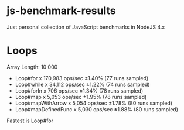 # js-benchmark-results
Just personal collection of JavaScript benchmarks in NodeJS 4.x

# Loops

Array Length:  10 000

* Loop#for x 170,983 ops/sec ±1.40% (77 runs sampled)
* Loop#while x 34,112 ops/sec ±1.22% (74 runs sampled)
* Loop#forIn x 706 ops/sec ±1.34% (78 runs sampled)
* Loop#map x 5,053 ops/sec ±1.95% (78 runs sampled)
* Loop#mapWithArrow x 5,054 ops/sec ±1.78% (80 runs sampled)
* Loop#mapDefinedFunc x 5,030 ops/sec ±1.88% (80 runs sampled)

Fastest is Loop#for
